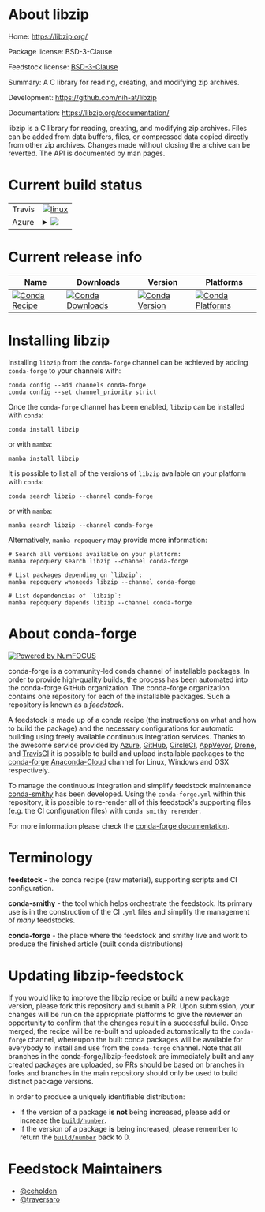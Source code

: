 About libzip
============

Home: https://libzip.org/

Package license: BSD-3-Clause

Feedstock license: [BSD-3-Clause](https://github.com/conda-forge/libzip-feedstock/blob/main/LICENSE.txt)

Summary: A C library for reading, creating, and modifying zip archives.

Development: https://github.com/nih-at/libzip

Documentation: https://libzip.org/documentation/

libzip is a C library for reading, creating, and modifying zip archives.
Files can be added from data buffers, files, or compressed data copied
directly from other zip archives. Changes made without closing the
archive can be reverted. The API is documented by man pages.


Current build status
====================


<table><tr>
    <td>Travis</td>
    <td>
      <a href="https://app.travis-ci.com/conda-forge/libzip-feedstock">
        <img alt="linux" src="https://img.shields.io/travis/com/conda-forge/libzip-feedstock/main.svg?label=Linux">
      </a>
    </td>
  </tr>
    
  <tr>
    <td>Azure</td>
    <td>
      <details>
        <summary>
          <a href="https://dev.azure.com/conda-forge/feedstock-builds/_build/latest?definitionId=6058&branchName=main">
            <img src="https://dev.azure.com/conda-forge/feedstock-builds/_apis/build/status/libzip-feedstock?branchName=main">
          </a>
        </summary>
        <table>
          <thead><tr><th>Variant</th><th>Status</th></tr></thead>
          <tbody><tr>
              <td>linux_64_openssl1.1.1</td>
              <td>
                <a href="https://dev.azure.com/conda-forge/feedstock-builds/_build/latest?definitionId=6058&branchName=main">
                  <img src="https://dev.azure.com/conda-forge/feedstock-builds/_apis/build/status/libzip-feedstock?branchName=main&jobName=linux&configuration=linux_64_openssl1.1.1" alt="variant">
                </a>
              </td>
            </tr><tr>
              <td>linux_64_openssl3</td>
              <td>
                <a href="https://dev.azure.com/conda-forge/feedstock-builds/_build/latest?definitionId=6058&branchName=main">
                  <img src="https://dev.azure.com/conda-forge/feedstock-builds/_apis/build/status/libzip-feedstock?branchName=main&jobName=linux&configuration=linux_64_openssl3" alt="variant">
                </a>
              </td>
            </tr><tr>
              <td>linux_aarch64_openssl1.1.1</td>
              <td>
                <a href="https://dev.azure.com/conda-forge/feedstock-builds/_build/latest?definitionId=6058&branchName=main">
                  <img src="https://dev.azure.com/conda-forge/feedstock-builds/_apis/build/status/libzip-feedstock?branchName=main&jobName=linux&configuration=linux_aarch64_openssl1.1.1" alt="variant">
                </a>
              </td>
            </tr><tr>
              <td>linux_aarch64_openssl3</td>
              <td>
                <a href="https://dev.azure.com/conda-forge/feedstock-builds/_build/latest?definitionId=6058&branchName=main">
                  <img src="https://dev.azure.com/conda-forge/feedstock-builds/_apis/build/status/libzip-feedstock?branchName=main&jobName=linux&configuration=linux_aarch64_openssl3" alt="variant">
                </a>
              </td>
            </tr><tr>
              <td>linux_ppc64le_openssl1.1.1</td>
              <td>
                <a href="https://dev.azure.com/conda-forge/feedstock-builds/_build/latest?definitionId=6058&branchName=main">
                  <img src="https://dev.azure.com/conda-forge/feedstock-builds/_apis/build/status/libzip-feedstock?branchName=main&jobName=linux&configuration=linux_ppc64le_openssl1.1.1" alt="variant">
                </a>
              </td>
            </tr><tr>
              <td>linux_ppc64le_openssl3</td>
              <td>
                <a href="https://dev.azure.com/conda-forge/feedstock-builds/_build/latest?definitionId=6058&branchName=main">
                  <img src="https://dev.azure.com/conda-forge/feedstock-builds/_apis/build/status/libzip-feedstock?branchName=main&jobName=linux&configuration=linux_ppc64le_openssl3" alt="variant">
                </a>
              </td>
            </tr><tr>
              <td>osx_64_openssl1.1.1</td>
              <td>
                <a href="https://dev.azure.com/conda-forge/feedstock-builds/_build/latest?definitionId=6058&branchName=main">
                  <img src="https://dev.azure.com/conda-forge/feedstock-builds/_apis/build/status/libzip-feedstock?branchName=main&jobName=osx&configuration=osx_64_openssl1.1.1" alt="variant">
                </a>
              </td>
            </tr><tr>
              <td>osx_64_openssl3</td>
              <td>
                <a href="https://dev.azure.com/conda-forge/feedstock-builds/_build/latest?definitionId=6058&branchName=main">
                  <img src="https://dev.azure.com/conda-forge/feedstock-builds/_apis/build/status/libzip-feedstock?branchName=main&jobName=osx&configuration=osx_64_openssl3" alt="variant">
                </a>
              </td>
            </tr><tr>
              <td>osx_arm64_openssl1.1.1</td>
              <td>
                <a href="https://dev.azure.com/conda-forge/feedstock-builds/_build/latest?definitionId=6058&branchName=main">
                  <img src="https://dev.azure.com/conda-forge/feedstock-builds/_apis/build/status/libzip-feedstock?branchName=main&jobName=osx&configuration=osx_arm64_openssl1.1.1" alt="variant">
                </a>
              </td>
            </tr><tr>
              <td>osx_arm64_openssl3</td>
              <td>
                <a href="https://dev.azure.com/conda-forge/feedstock-builds/_build/latest?definitionId=6058&branchName=main">
                  <img src="https://dev.azure.com/conda-forge/feedstock-builds/_apis/build/status/libzip-feedstock?branchName=main&jobName=osx&configuration=osx_arm64_openssl3" alt="variant">
                </a>
              </td>
            </tr><tr>
              <td>win_64_openssl1.1.1</td>
              <td>
                <a href="https://dev.azure.com/conda-forge/feedstock-builds/_build/latest?definitionId=6058&branchName=main">
                  <img src="https://dev.azure.com/conda-forge/feedstock-builds/_apis/build/status/libzip-feedstock?branchName=main&jobName=win&configuration=win_64_openssl1.1.1" alt="variant">
                </a>
              </td>
            </tr><tr>
              <td>win_64_openssl3</td>
              <td>
                <a href="https://dev.azure.com/conda-forge/feedstock-builds/_build/latest?definitionId=6058&branchName=main">
                  <img src="https://dev.azure.com/conda-forge/feedstock-builds/_apis/build/status/libzip-feedstock?branchName=main&jobName=win&configuration=win_64_openssl3" alt="variant">
                </a>
              </td>
            </tr>
          </tbody>
        </table>
      </details>
    </td>
  </tr>
</table>

Current release info
====================

| Name | Downloads | Version | Platforms |
| --- | --- | --- | --- |
| [![Conda Recipe](https://img.shields.io/badge/recipe-libzip-green.svg)](https://anaconda.org/conda-forge/libzip) | [![Conda Downloads](https://img.shields.io/conda/dn/conda-forge/libzip.svg)](https://anaconda.org/conda-forge/libzip) | [![Conda Version](https://img.shields.io/conda/vn/conda-forge/libzip.svg)](https://anaconda.org/conda-forge/libzip) | [![Conda Platforms](https://img.shields.io/conda/pn/conda-forge/libzip.svg)](https://anaconda.org/conda-forge/libzip) |

Installing libzip
=================

Installing `libzip` from the `conda-forge` channel can be achieved by adding `conda-forge` to your channels with:

```
conda config --add channels conda-forge
conda config --set channel_priority strict
```

Once the `conda-forge` channel has been enabled, `libzip` can be installed with `conda`:

```
conda install libzip
```

or with `mamba`:

```
mamba install libzip
```

It is possible to list all of the versions of `libzip` available on your platform with `conda`:

```
conda search libzip --channel conda-forge
```

or with `mamba`:

```
mamba search libzip --channel conda-forge
```

Alternatively, `mamba repoquery` may provide more information:

```
# Search all versions available on your platform:
mamba repoquery search libzip --channel conda-forge

# List packages depending on `libzip`:
mamba repoquery whoneeds libzip --channel conda-forge

# List dependencies of `libzip`:
mamba repoquery depends libzip --channel conda-forge
```


About conda-forge
=================

[![Powered by
NumFOCUS](https://img.shields.io/badge/powered%20by-NumFOCUS-orange.svg?style=flat&colorA=E1523D&colorB=007D8A)](https://numfocus.org)

conda-forge is a community-led conda channel of installable packages.
In order to provide high-quality builds, the process has been automated into the
conda-forge GitHub organization. The conda-forge organization contains one repository
for each of the installable packages. Such a repository is known as a *feedstock*.

A feedstock is made up of a conda recipe (the instructions on what and how to build
the package) and the necessary configurations for automatic building using freely
available continuous integration services. Thanks to the awesome service provided by
[Azure](https://azure.microsoft.com/en-us/services/devops/), [GitHub](https://github.com/),
[CircleCI](https://circleci.com/), [AppVeyor](https://www.appveyor.com/),
[Drone](https://cloud.drone.io/welcome), and [TravisCI](https://travis-ci.com/)
it is possible to build and upload installable packages to the
[conda-forge](https://anaconda.org/conda-forge) [Anaconda-Cloud](https://anaconda.org/)
channel for Linux, Windows and OSX respectively.

To manage the continuous integration and simplify feedstock maintenance
[conda-smithy](https://github.com/conda-forge/conda-smithy) has been developed.
Using the ``conda-forge.yml`` within this repository, it is possible to re-render all of
this feedstock's supporting files (e.g. the CI configuration files) with ``conda smithy rerender``.

For more information please check the [conda-forge documentation](https://conda-forge.org/docs/).

Terminology
===========

**feedstock** - the conda recipe (raw material), supporting scripts and CI configuration.

**conda-smithy** - the tool which helps orchestrate the feedstock.
                   Its primary use is in the construction of the CI ``.yml`` files
                   and simplify the management of *many* feedstocks.

**conda-forge** - the place where the feedstock and smithy live and work to
                  produce the finished article (built conda distributions)


Updating libzip-feedstock
=========================

If you would like to improve the libzip recipe or build a new
package version, please fork this repository and submit a PR. Upon submission,
your changes will be run on the appropriate platforms to give the reviewer an
opportunity to confirm that the changes result in a successful build. Once
merged, the recipe will be re-built and uploaded automatically to the
`conda-forge` channel, whereupon the built conda packages will be available for
everybody to install and use from the `conda-forge` channel.
Note that all branches in the conda-forge/libzip-feedstock are
immediately built and any created packages are uploaded, so PRs should be based
on branches in forks and branches in the main repository should only be used to
build distinct package versions.

In order to produce a uniquely identifiable distribution:
 * If the version of a package **is not** being increased, please add or increase
   the [``build/number``](https://docs.conda.io/projects/conda-build/en/latest/resources/define-metadata.html#build-number-and-string).
 * If the version of a package **is** being increased, please remember to return
   the [``build/number``](https://docs.conda.io/projects/conda-build/en/latest/resources/define-metadata.html#build-number-and-string)
   back to 0.

Feedstock Maintainers
=====================

* [@ceholden](https://github.com/ceholden/)
* [@traversaro](https://github.com/traversaro/)

